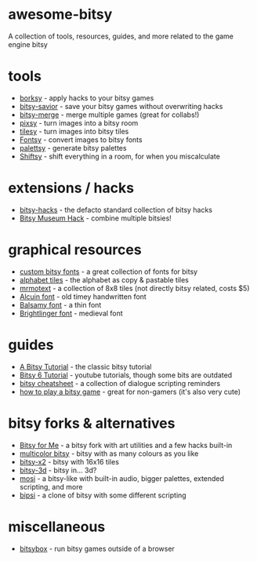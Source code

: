 # awesome-bitsy
A collection of tools, resources, guides, and more related to the game engine bitsy

# tools
* [borksy](https://ayolland.itch.io/borksy) - apply hacks to your bitsy games
* [bitsy-savior](https://aloelazoe.itch.io/bitsy-savior) - save your bitsy games without overwriting hacks
* [bitsy-merge](https://seansleblanc.itch.io/bitsy-merge) - merge multiple games (great for collabs!)
* [pixsy](https://ruin.itch.io/pixsy) - turn images into a bitsy room
* [tilesy](https://ruin.itch.io/tilesy) - turn images into bitsy tiles
* [Fontsy](https://seansleblanc.itch.io/fontsy) - convert images to bitsy fonts
* [palettsy](https://zenzoa.itch.io/palettsy) - generate bitsy palettes
* [Shiftsy](https://brandonmakesthings.itch.io/shiftsy) - shift everything in a room, for when you miscalculate

# extensions / hacks
* [bitsy-hacks](https://seleb.github.io/bitsy-hacks/) - the defacto standard collection of bitsy hacks
* [Bitsy Museum Hack](https://erikaverkaaik.itch.io/bitsy-museum-hack) - combine multiple bitsies!

# graphical resources
* [custom bitsy fonts](https://miniwoolf.itch.io/custom-bitsy-fonts) - a great collection of fonts for bitsy
* [alphabet tiles](https://pastebin.com/evJzQiYj) - the alphabet as copy & pastable tiles
* [mrmotext](https://mrmotarius.itch.io/mrmotext) - a collection of 8x8 tiles (not directly bitsy related, costs $5)
* [Alcuin font](https://aliivibrio.itch.io/alcuin-bitsy-font) - old timey handwritten font
* [Balsamy font](https://ayolland.itch.io/balsamy) - a thin font
* [Brightlinger font](https://ayolland.itch.io/brightlinger) - medieval font

# guides
* [A Bitsy Tutorial](http://www.shimmerwitch.space/bitsyTutorial) - the classic bitsy tutorial
* [Bitsy 6 Tutorial](https://www.youtube.com/playlist?list=PLlXuD3kyVEr5sF4iM2CszNt-fSVZDqxUm) - youtube tutorials, though some bits are outdated
* [bitsy cheatsheet](https://brandonmakesthings.itch.io/bitsy-cheatsheet) - a collection of dialogue scripting reminders
* [how to play a bitsy game](https://miniwoolf.itch.io/how-to-play-a-bitsy-game) - great for non-gamers (it's also very cute)

# bitsy forks & alternatives
* [Bitsy for Me](https://miniwoolf.github.io/bitsy-for-me/editor/index.html) - a bitsy fork with art utilities and a few hacks built-in
* [multicolor bitsy](https://aurysystem.itch.io/multicolorbisty) - bitsy with as many colours as you like
* [bitsy-x2](https://vonbednar.itch.io/bitsy-x2) - bitsy with 16x16 tiles
* [bitsy-3d](https://aloelazoe.itch.io/bitsy-3d) - bitsy in... 3d?
* [mosi](https://zenzoa.itch.io/mosi) - a bitsy-like with built-in audio, bigger palettes, extended scripting, and more
* [bipsi](https://kool.tools/bipsi/) - a clone of bitsy with some different scripting

# miscellaneous
* [bitsybox](https://ledoux.itch.io/bitsybox) - run bitsy games outside of a browser

